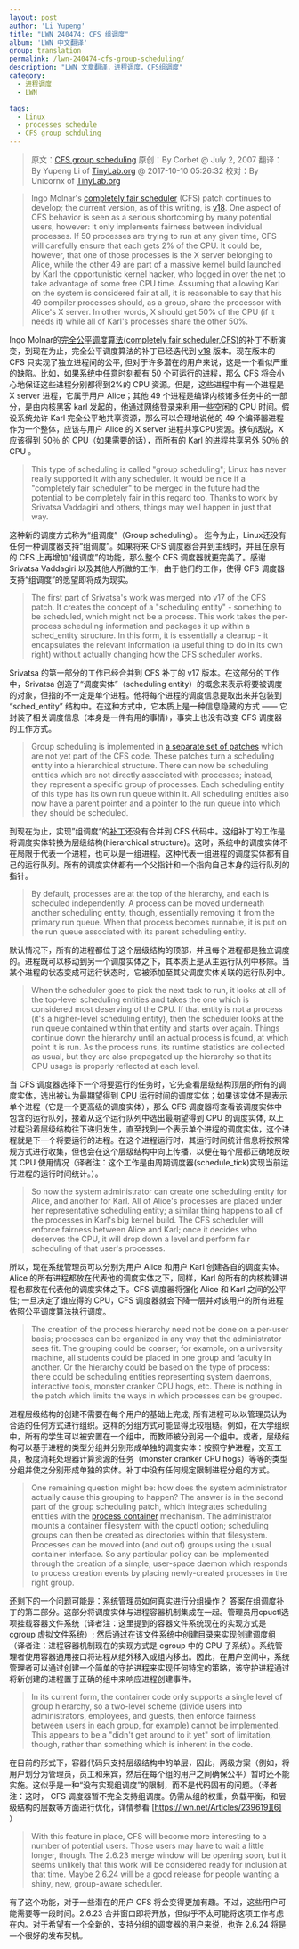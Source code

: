 ```yaml
---
layout: post
author: 'Li Yupeng'
title: "LWN 240474: CFS 组调度"
album: 'LWN 中文翻译'
group: translation
permalink: /lwn-240474-cfs-group-scheduling/
description: "LWN 文章翻译，进程调度，CFS组调度"
category:
  - 进程调度
  - LWN

tags:
  - Linux
  - processes schedule
  - CFS group schduling
---
```


> 原文：[CFS group scheduling](https://lwn.net/Articles/240474/)
> 原创：By Corbet @ July 2, 2007
> 翻译：By Yupeng Li of [TinyLab.org][1] @ 2017-10-10 05:26:32
> 校对：By Unicornx of [TinyLab.org][1]

> Ingo Molnar's [completely fair scheduler][2] (CFS) patch continues to develop; the current version, as of this writing, is [v18][3]. One aspect of CFS behavior is seen as a serious shortcoming by many potential users, however: it only implements fairness between individual processes. If 50 processes are trying to run at any given time, CFS will carefully ensure that each gets 2% of the CPU. It could be, however, that one of those processes is the X server belonging to Alice, while the other 49 are part of a massive kernel build launched by Karl the opportunistic kernel hacker, who logged in over the net to take advantage of some free CPU time. Assuming that allowing Karl on the system is considered fair at all, it is reasonable to say that his 49 compiler processes should, as a group, share the processor with Alice's X server. In other words, X should get 50% of the CPU (if it needs it) while all of Karl's processes share the other 50%.

Ingo Molnar的[完全公平调度算法(completely fair scheduler,CFS)][2]的补丁不断演变，到现在为止，完全公平调度算法的补丁已经迭代到 [v18][3] 版本。现在版本的 CFS 只实现了独立进程间的公平, 但对于许多潜在的用户来说，这是一个看似严重的缺陷。比如，如果系统中任意时刻都有 50 个可运行的进程，那么 CFS 将会小心地保证这些进程分别都得到2%的 CPU 资源。但是，这些进程中有一个进程是 X server 进程，它属于用户 Alice；其他 49 个进程是编译内核诸多任务中的一部分，是由内核黑客 karl 发起的，他通过网络登录来利用一些空闲的 CPU 时间。假设系统允许 Karl 完全公平地共享资源，那么可以合理地说他的 49 个编译器进程作为一个整体，应该与用户 Alice 的 X server 进程共享CPU资源。换句话说，X 应该得到 50％ 的 CPU（如果需要的话），而所有的 Karl 的进程共享另外 50％ 的 CPU 。


> This type of scheduling is called "group scheduling"; Linux has never really supported it with any scheduler. It would be nice if a "completely fair scheduler" to be merged in the future had the potential to be completely fair in this regard too. Thanks to work by Srivatsa Vaddagiri and others, things may well happen in just that way.

这种新的调度方式称为“组调度”（Group scheduling）。 迄今为止，Linux还没有任何一种调度器支持“组调度”。如果将来 CFS 调度器合并到主线时，并且在原有的 CFS 上再增加“组调度”的功能，那么整个 CFS 调度器就更完美了。感谢 Srivatsa Vaddagiri 以及其他人所做的工作，由于他们的工作，使得 CFS 调度器支持“组调度”的愿望即将成为现实。

> The first part of Srivatsa's work was merged into v17 of the CFS patch. It creates the concept of a "scheduling entity" - something to be scheduled, which might not be a process. This work takes the per-process scheduling information and packages it up within a sched_entity structure. In this form, it is essentially a cleanup - it encapsulates the relevant information (a useful thing to do in its own right) without actually changing how the CFS scheduler works.

Srivatsa 的第一部分的工作已经合并到 CFS 补丁的 v17 版本。在这部分的工作中，Srivatsa 创造了“调度实体”（scheduling entity）的概念来表示将要被调度的对象，但指的不一定是单个进程。他将每个进程的调度信息提取出来并包装到 “sched_entity” 结构中。在这种方式中，它本质上是一种信息隐藏的方式 —— 它封装了相关调度信息（本身是一件有用的事情），事实上也没有改变 CFS 调度器的工作方式。

> Group scheduling is implemented in [a separate set of patches][4] which are not yet part of the CFS code. These patches turn a scheduling entity into a hierarchical structure. There can now be scheduling entities which are not directly associated with processes; instead, they represent a specific group of processes. Each scheduling entity of this type has its own run queue within it. All scheduling entities also now have a parent pointer and a pointer to the run queue into which they should be scheduled.

到现在为止，实现”组调度“的[补丁][4]还没有合并到 CFS 代码中。这组补丁的工作是将调度实体转换为层级结构(hierarchical structure)。这时，系统中的调度实体不在局限于代表一个进程，也可以是一组进程。这种代表一组进程的调度实体都有自己的运行队列。所有的调度实体都有一个父指针和一个指向自己本身的运行队列的指针。

> By default, processes are at the top of the hierarchy, and each is scheduled independently. A process can be moved underneath another scheduling entity, though, essentially removing it from the primary run queue. When that process becomes runnable, it is put on the run queue associated with its parent scheduling entity.

默认情况下，所有的进程都位于这个层级结构的顶部，并且每个进程都是独立调度的。进程既可以移动到另一个调度实体之下，其本质上是从主运行队列中移除。当某个进程的状态变成可运行状态时，它被添加至其父调度实体关联的运行队列中。

> When the scheduler goes to pick the next task to run, it looks at all of the top-level scheduling entities and takes the one which is considered most deserving of the CPU. If that entity is not a process (it's a higher-level scheduling entity), then the scheduler looks at the run queue contained within that entity and starts over again. Things continue down the hierarchy until an actual process is found, at which point it is run. As the process runs, its runtime statistics are collected as usual, but they are also propagated up the hierarchy so that its CPU usage is properly reflected at each level.

当 CFS 调度器选择下一个将要运行的任务时，它先查看层级结构顶层的所有的调度实体，选出被认为最期望得到 CPU 运行时间的调度实体；如果该实体不是表示单个进程（它是一个更高级的调度实体），那么 CFS 调度器将查看该调度实体中包含的运行队列，接着从这个运行队列中选出最期望得到 CPU 的调度实体, 以上过程沿着层级结构往下递归发生，直至找到一个表示单个进程的调度实体，这个进程就是下一个将要运行的进程。在这个进程运行时，其运行时间统计信息将按照常规方式进行收集，但也会在这个层级结构中向上传播，以便在每个层都正确地反映其 CPU 使用情况（译者注：这个工作是由周期调度器(schedule_tick)实现当前运行进程的运行时间统计。）。

> So now the system administrator can create one scheduling entity for Alice, and another for Karl. All of Alice's processes are placed under her representative scheduling entity; a similar thing happens to all of the processes in Karl's big kernel build. The CFS scheduler will enforce fairness between Alice and Karl; once it decides who deserves the CPU, it will drop down a level and perform fair scheduling of that user's processes.

所以，现在系统管理员可以分别为用户 Alice 和用户 Karl 创建各自的调度实体。Alice 的所有进程都放在代表他的调度实体之下，同样，Karl 的所有的内核构建进程也都放在代表他的调度实体之下。CFS 调度器将强化 Alice 和 Karl 之间的公平性; 一旦决定了谁应得的 CPU，CFS 调度器就会下降一层并对该用户的所有进程依照公平调度算法执行调度。

> The creation of the process hierarchy need not be done on a per-user basis; processes can be organized in any way that the administrator sees fit. The grouping could be coarser; for example, on a university machine, all students could be placed in one group and faculty in another. Or the hierarchy could be based on the type of process: there could be scheduling entities representing system daemons, interactive tools, monster cranker CPU hogs, etc. There is nothing in the patch which limits the ways in which processes can be grouped.

进程层级结构的创建不需要在每个用户的基础上完成; 所有进程可以以管理员认为合适的任何方式进行组织。这样的分组方式可能显得比较粗糙。例如，在大学组织中，所有的学生可以被安置在一个组中，而教师被分到另一个组中。或者，层级结构可以基于进程的类型分组并分别形成单独的调度实体：按照守护进程，交互工具，极度消耗处理器计算资源的任务（monster cranker CPU hogs）等等的类型分组并使之分别形成单独的实体。补丁中没有任何规定限制进程分组的方式。

> One remaining question might be: how does the system administrator actually cause this grouping to happen? The answer is in the second part of the group scheduling patch, which integrates scheduling entities with the [process container][5] mechanism. The administrator mounts a container filesystem with the cpuctl option; scheduling groups can then be created as directories within that filesystem. Processes can be moved into (and out of) groups using the usual container interface. So any particular policy can be implemented through the creation of a simple, user-space daemon which responds to process creation events by placing newly-created processes in the right group.

还剩下的一个问题可能是：系统管理员如何真实进行分组操作？ 答案在组调度补丁的第二部分。这部分将调度实体与进程容器机制集成在一起。管理员用cpuctl选项挂载容器文件系统（译者注：这里提到的容器文件系统现在的实现方式是 cgroup 虚拟文件系统）; 然后通过在该文件系统中创建目录来实现创建调度组（译者注：进程容器机制现在的实现方式是 cgroup 中的 CPU 子系统）。系统管理者使用容器通用接口将进程从组外移入或组内移出。因此，在用户空间中，系统管理者可以通过创建一个简单的守护进程来实现任何特定的策略，该守护进程通过将新创建的进程置于正确的组中来响应进程创建事件。

> In its current form, the container code only supports a single level of group hierarchy, so a two-level scheme (divide users into administrators, employees, and guests, then enforce fairness between users in each group, for example) cannot be implemented. This appears to be a "didn't get around to it yet" sort of limitation, though, rather than something which is inherent in the code.

在目前的形式下，容器代码只支持层级结构中的单层，因此，两级方案（例如，将用户划分为管理员，员工和来宾，然后在每个组的用户之间确保公平）暂时还不能实施。这似乎是一种“没有实现组调度”的限制，而不是代码固有的问题。（译者注：这时， CFS 调度器暂不完全支持组调度。仍需从组的权重，负载平衡，和层级结构的层数等方面进行优化，详情参看 [https://lwn.net/Articles/239619][6] ）

> With this feature in place, CFS will become more interesting to a number of potential users. Those users may have to wait a little longer, though. The 2.6.23 merge window will be opening soon, but it seems unlikely that this work will be considered ready for inclusion at that time. Maybe 2.6.24 will be a good release for people wanting a shiny, new, group-aware scheduler.

有了这个功能，对于一些潜在的用户 CFS 将会变得更加有趣。不过，这些用户可能需要等一段时间。2.6.23 合并窗口即将开放，但似乎不太可能将这项工作考虑在内。对于希望有一个全新的，支持分组的调度器的用户来说，也许 2.6.24 将是一个很好的发布契机。

[1]: http://tinylab.org
[2]: https://lwn.net/Articles/230574/
[3]: https://lwn.net/Articles/239553/
[4]: https://lwn.net/Articles/239619/
[5]: https://lwn.net/Articles/236038/
[6]: https://lwn.net/Articles/239619/

